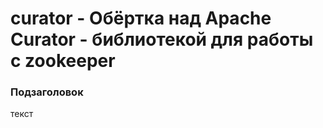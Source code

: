 # curator - Обёртка над Apache Curator - библиотекой для работы с zookeeper

### Подзаголовок
текст

